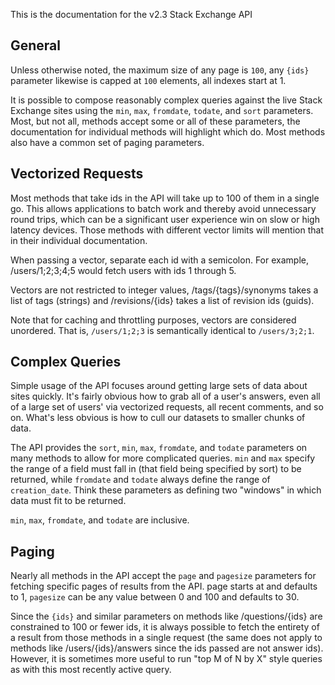 This is the documentation for the v2.3 Stack Exchange API

## General

Unless otherwise noted, the maximum size of any page is `100`, any `{ids}` parameter likewise is capped at `100`
elements, all indexes start at 1.

It is possible to compose reasonably complex queries against the live Stack Exchange sites using the `min`, `max`,
`fromdate`, `todate`, and `sort` parameters. Most, but not all, methods accept some or all of these parameters, the
documentation for individual methods will highlight which do. Most methods also have a common set of paging parameters.

<div id="vectorized-requests"></div>

## Vectorized Requests

Most methods that take ids in the API will take up to 100 of them in a single go. This allows applications to batch work
and thereby avoid unnecessary round trips, which can be a significant user experience win on slow or high latency
devices. Those methods with different vector limits will mention that in their individual documentation.

When passing a vector, separate each id with a semicolon. For example, /users/1;2;3;4;5 would fetch users with ids 1
through 5.

Vectors are not restricted to integer values, /tags/{tags}/synonyms takes a list of tags (strings) and /revisions/{ids}
takes a list of revision ids (guids).

Note that for caching and throttling purposes, vectors are considered unordered. That is, `/users/1;2;3` is semantically
identical to `/users/3;2;1`.

<div id="complex-queries"></div>

## Complex Queries

Simple usage of the API focuses around getting large sets of data about sites quickly. It's fairly obvious how to grab
all of a user's answers, even all of a large set of users' via vectorized requests, all recent comments, and so on.
What's less obvious is how to cull our datasets to smaller chunks of data.

The API provides the `sort`, `min`, `max`, `fromdate`, and `todate` parameters on many methods to allow for more
complicated queries. `min` and `max` specify the range of a field must fall in (that field being specified by sort) to
be returned, while `fromdate` and `todate` always define the range of `creation_date`. Think these parameters as
defining two "windows" in which data must fit to be returned.

`min`, `max`, `fromdate`, and `todate` are inclusive.

<div id="paging"></div>

## Paging

Nearly all methods in the API accept the `page` and `pagesize` parameters for fetching specific pages of results from
the API. page starts at and defaults to 1, `pagesize` can be any value between 0 and 100 and defaults to 30.

Since the `{ids}` and similar parameters on methods like /questions/{ids} are constrained to 100 or fewer ids, it is
always possible to fetch the entirety of a result from those methods in a single request (the same does not apply to
methods like /users/{ids}/answers since the ids passed are not answer ids). However, it is sometimes more useful to run
"top M of N by X" style queries as with this most recently active query.
